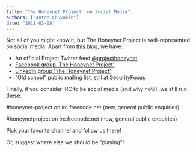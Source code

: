 ```yaml
---
title: "The Honeynet Project  on Social Media"
authors: ["Anton Chuvakin"]
date: "2011-03-08"
---
```


Not all of you might know it, but The Honeynet Project is well-represented on social media. Apart from [this blog](https://www.honeynet.org/blog), we have:

- An official Project Twitter feed [@projecthoneynet](http://twitter.com/projecthoneynet)
- [Facebook group 'The Honeynet Project'](http://www.facebook.com/group.php?gid=7847102937)
- [LinkedIn group 'The Honeynet Project'](http://www.linkedin.com/groups?mostPopular=&gid=888767)
- [“Old school” public mailing list, still at SecurityFocus](http://www.securityfocus.com/archive/119)

Finally, if you consider IRC to be social media (and why not?), we still run these:  

#honeynet-project on irc.freenode.net (new, general public enquiries)  

#honeynetproject on irc.freenode.net (new, general public enquiries)  

Pick your favorite channel and follow us there!

Or, suggest where else we should be "playing"!  
